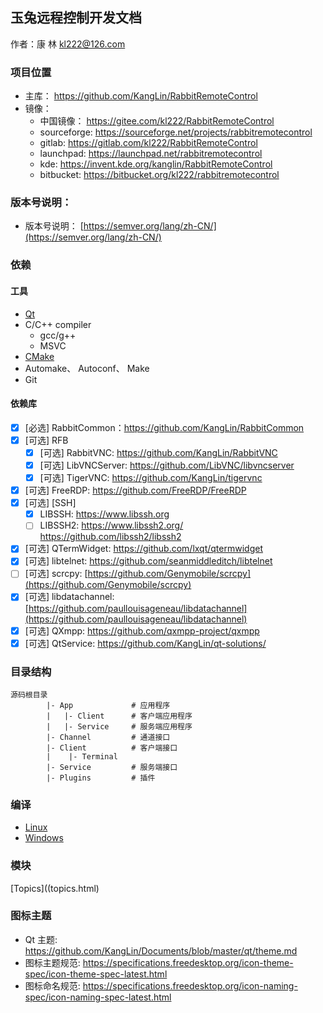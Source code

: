 
## 玉兔远程控制开发文档

作者：康 林 <kl222@126.com>

### 项目位置

+ 主库： https://github.com/KangLin/RabbitRemoteControl
+ 镜像：
  - 中国镜像： https://gitee.com/kl222/RabbitRemoteControl
  - sourceforge: https://sourceforge.net/projects/rabbitremotecontrol
  - gitlab: https://gitlab.com/kl222/RabbitRemoteControl
  - launchpad: https://launchpad.net/rabbitremotecontrol
  - kde: https://invent.kde.org/kanglin/RabbitRemoteControl
  - bitbucket: https://bitbucket.org/kl222/rabbitremotecontrol

### 版本号说明：

- 版本号说明： [https://semver.org/lang/zh-CN/](https://semver.org/lang/zh-CN/)

### 依赖

#### 工具

- [Qt](qt.io)
- C/C++ compiler
  + gcc/g++
  + MSVC
- [CMake](https://cmake.org/)
- Automake、 Autoconf、 Make
- Git

#### 依赖库

- [x] [必选] RabbitCommon：https://github.com/KangLin/RabbitCommon
- [x] [可选] RFB
  + [x] [可选] RabbitVNC: https://github.com/KangLin/RabbitVNC
  + [x] [可选] LibVNCServer: https://github.com/LibVNC/libvncserver
  + [x] [可选] TigerVNC: https://github.com/KangLin/tigervnc
- [x] [可选] FreeRDP: https://github.com/FreeRDP/FreeRDP
- [x] [可选] [SSH]
  + [x] LIBSSH: https://www.libssh.org
  + [ ] LIBSSH2: https://www.libssh2.org/ https://github.com/libssh2/libssh2
- [x] [可选] QTermWidget: https://github.com/lxqt/qtermwidget
- [x] [可选] libtelnet: https://github.com/seanmiddleditch/libtelnet
- [ ] [可选] scrcpy: [https://github.com/Genymobile/scrcpy](https://github.com/Genymobile/scrcpy)
- [x] [可选] libdatachannel: [https://github.com/paullouisageneau/libdatachannel](https://github.com/paullouisageneau/libdatachannel)
- [x] [可选] QXmpp: https://github.com/qxmpp-project/qxmpp
- [x] [可选] QtService: https://github.com/KangLin/qt-solutions/

### 目录结构

```
源码根目录
        |- App             # 应用程序
        |   |- Client      # 客户端应用程序　
        |   |- Service     # 服务端应用程序
        |- Channel         # 通道接口
        |- Client          # 客户端接口
        |    |- Terminal
        |- Service         # 服务端接口
        |- Plugins         # 插件
```

### 编译

- [Linux](../Compile/Linux_zh_CN.md)
- [Windows](../Compile/Windows_zh_CN.md)

### 模块

[Topics]((topics.html)

### 图标主题

- Qt 主题: https://github.com/KangLin/Documents/blob/master/qt/theme.md
- 图标主题规范: https://specifications.freedesktop.org/icon-theme-spec/icon-theme-spec-latest.html
- 图标命名规范: https://specifications.freedesktop.org/icon-naming-spec/icon-naming-spec-latest.html
